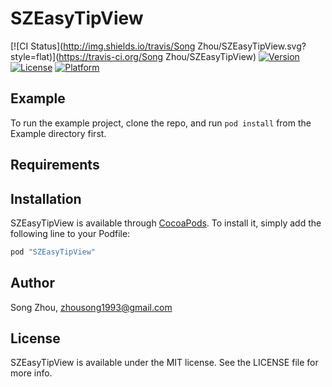 # SZEasyTipView

[![CI Status](http://img.shields.io/travis/Song Zhou/SZEasyTipView.svg?style=flat)](https://travis-ci.org/Song Zhou/SZEasyTipView)
[![Version](https://img.shields.io/cocoapods/v/SZEasyTipView.svg?style=flat)](http://cocoapods.org/pods/SZEasyTipView)
[![License](https://img.shields.io/cocoapods/l/SZEasyTipView.svg?style=flat)](http://cocoapods.org/pods/SZEasyTipView)
[![Platform](https://img.shields.io/cocoapods/p/SZEasyTipView.svg?style=flat)](http://cocoapods.org/pods/SZEasyTipView)

## Example

To run the example project, clone the repo, and run `pod install` from the Example directory first.

## Requirements

## Installation

SZEasyTipView is available through [CocoaPods](http://cocoapods.org). To install
it, simply add the following line to your Podfile:

```ruby
pod "SZEasyTipView"
```

## Author

Song Zhou, zhousong1993@gmail.com

## License

SZEasyTipView is available under the MIT license. See the LICENSE file for more info.
